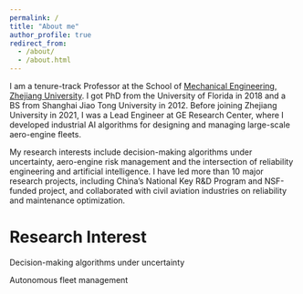 ```yaml
---
permalink: /
title: "About me"
author_profile: true
redirect_from: 
  - /about/
  - /about.html
---
```


 I am a tenure-track Professor at the School of [Mechanical Engineering, Zhejiang University](http://me.zju.edu.cn/meenglish/main.psp). I got PhD from the University of Florida in 2018 and a BS from Shanghai Jiao Tong University in 2012. Before joining Zhejiang University in 2021, I was a Lead Engineer at GE Research Center, where I developed industrial AI algorithms for designing and managing large-scale aero-engine fleets. 

My research interests include decision-making algorithms under uncertainty, aero-engine risk management and the intersection of reliability engineering and artificial intelligence. I have led more than 10 major research projects, including China’s National Key R&D Program and NSF-funded project, and collaborated with civil aviation industries on reliability and maintenance optimization.

Research Interest
======
Decision-making algorithms under uncertainty

Autonomous fleet management 
